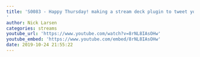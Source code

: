 ```yaml
---
title: 'S0083 - Happy Thursday! making a stream deck plugin to tweet your current stream title
'
author: Nick Larsen
categories: streams
youtube_url: 'https://www.youtube.com/watch?v=8rNL8IAsOHw'
youtube_embed: 'https://www.youtube.com/embed/8rNL8IAsOHw'
date: 2019-10-24 21:55:22
---
```


